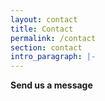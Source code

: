 ```yaml
---
layout: contact
title: Contact
permalink: /contact
section: contact
intro_paragraph: |-
---
```


**Send us a message**
